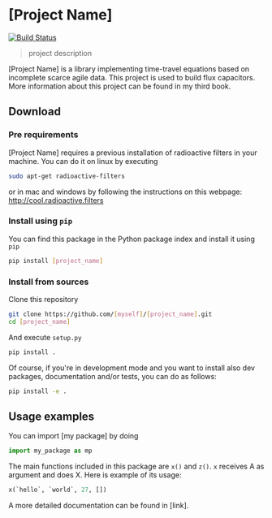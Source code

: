 # [Project Name]

[![Build Status](https://travis-ci.org/[your_username]/[project_name].svg?branch=[branch_to_test])](https://travis-ci.org/[your_username]/[project_name])

> project description

[Project Name] is a library implementing time-travel equations based on incomplete scarce agile data. This project is used to build flux capacitors.  More information about this project can be found in my third book.

## Download

### Pre requirements

[Project Name] requires a previous installation of radioactive filters in your machine. You can do it on linux by executing

```bash
sudo apt-get radioactive-filters
```

or in mac and windows by following the instructions on this webpage: http://cool.radioactive.filters

### Install using `pip`

You can find this package in the Python package index and install it using `pip`

```bash
pip install [project_name]
````

### Install from sources

Clone this repository

```bash
git clone https://github.com/[myself]/[project_name].git
cd [project_name]
```

And execute `setup.py`

```bash
pip install .
```

Of course, if you're in development mode and you want to install also dev packages, documentation and/or tests, you can do as follows:

```bash
pip install -e .
```

## Usage examples

You can import [my package] by doing

```python
import my_package as mp
```

The main functions included in this package are `x()` and `z()`. `x` receives A as argument and does X. Here is example of its usage:

```python
x(`hello`, `world`, 27, [])
```

A more detailed documentation can be found in [link].